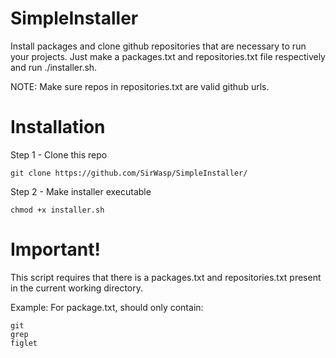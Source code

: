 
# SimpleInstaller #

Install packages and clone github repositories that are necessary to run your projects. Just make a packages.txt and repositories.txt file respectively and run ./installer.sh.

NOTE: Make sure repos in repositories.txt are valid github urls.

# Installation #
Step 1 - Clone this repo
```
git clone https://github.com/SirWasp/SimpleInstaller/
```
Step 2 - Make installer executable
```
chmod +x installer.sh
```

# Important! #
This script requires that there is a packages.txt and repositories.txt present in the current working directory.

Example:
For package.txt, should only contain:
```
git
grep
figlet
```
